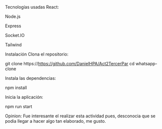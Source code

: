 Tecnologías usadas
React:

Node.js

Express 

Socket.IO 

Tailwind 

Instalación
Clona el repositorio:

git clone https://https://github.com/DanielHPA/Act2TercerPar
cd whatsapp-clone

Instala las dependencias:

npm install

Inicia la aplicación:

npm run start


Opinion:
Fue interesante el realizar esta actividad pues, desconocia que se podia llegar a hacer algo tan elaborado, me gusto.
